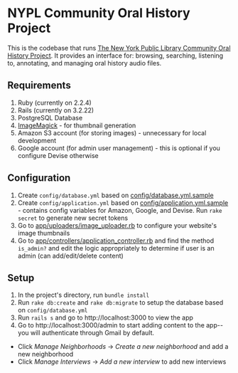 NYPL Community Oral History Project
============

This is the codebase that runs [The New York Public Library Community Oral History Project](http://oralhistory.nypl.org/). It provides an interface for: browsing, searching, listening to, annotating, and managing oral history audio files.

## Requirements

1. Ruby (currently on 2.2.4)
2. Rails (currently on 3.2.22)
3. PostgreSQL Database
4. [ImageMagick](http://www.imagemagick.org/script/binary-releases.php) - for thumbnail generation
4. Amazon S3 account (for storing images) - unnecessary for local development
5. Google account (for admin user management) - this is optional if you configure Devise otherwise

## Configuration

1. Create `config/database.yml` based on [config/database.yml.sample](config/database.yml.sample)
2. Create `config/application.yml` based on [config/application.yml.sample](config/application.yml.sample) - contains config variables for Amazon, Google, and Devise. Run `rake secret` to generate new secret tokens
3. Go to [app/uploaders/image_uploader.rb](app/uploaders/image_uploader.rb) to configure your website's image thumbnails
4. Go to [app/controllers/application_controller.rb](app/controllers/application_controller.rb) and find the method `is_admin?` and edit the logic appropriately to determine if user is an admin (can add/edit/delete content)

## Setup

1. In the project's directory, run `bundle install`
2. Run `rake db:create` and `rake db:migrate` to setup the database based on `config/database.yml`
3. Run `rails s` and go to http://localhost:3000 to view the app
4. Go to http://localhost:3000/admin to start adding content to the app-- you will authenticate through Gmail by default.
  - Click *Manage Neighborhoods* -> *Create a new neighborhood* and add a new neighborhood
  - Click *Manage Interviews* -> *Add a new interview* to add new interviews
